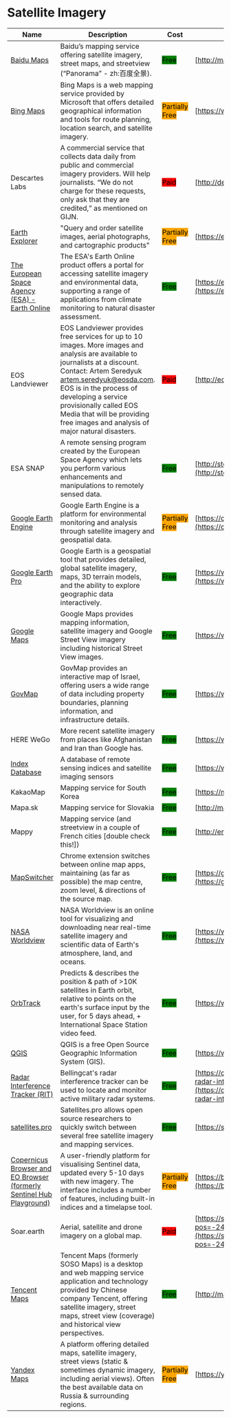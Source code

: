 # Satellite Imagery

| Name                                                                                                            | Description                                                                                                                                                                                                                                                                                                                                | Cost                                                         | URL                                                                                                                                                                                                                                                  |
| --------------------------------------------------------------------------------------------------------------- | ------------------------------------------------------------------------------------------------------------------------------------------------------------------------------------------------------------------------------------------------------------------------------------------------------------------------------------------ | ------------------------------------------------------------ | ---------------------------------------------------------------------------------------------------------------------------------------------------------------------------------------------------------------------------------------------------- |
| [Baidu Maps](../../../tools/baidu-maps/)                                                                        | Baidu’s mapping service offering satellite imagery, street maps, and streetview (“Panorama” - zh:百度全景).                                                                                                                                                                                                                                    | <mark style="background-color:green;">Free</mark>            | [http://map.baidu.com/](http://map.baidu.com/)                                                                                                                                                                                                       |
| [Bing Maps](../../../tools/bing-maps/)                                                                          | Bing Maps is a web mapping service provided by Microsoft that offers detailed geographical information and tools for route planning, location search, and satellite imagery.                                                                                                                                                               | <mark style="background-color:orange;">Partially Free</mark> | [https://www.bing.com/maps/](https://www.bing.com/maps/)                                                                                                                                                                                             |
| Descartes Labs                                                                                                  | A commercial service that collects data daily from public and commercial imagery providers. Will help journalists. “We do not charge for these requests, only ask that they are credited,” as mentioned on GIJN.                                                                                                                           | <mark style="background-color:red;">Paid</mark>              | [http://descarteslabs.com/](http://descarteslabs.com/)                                                                                                                                                                                               |
| [Earth Explorer](../../../tools/earth-explorer/)                                                                | "Query and order satellite images, aerial photographs, and cartographic products"                                                                                                                                                                                                                                                          | <mark style="background-color:orange;">Partially Free</mark> | [https://earthexplorer.usgs.gov/](https://earthexplorer.usgs.gov/)                                                                                                                                                                                   |
| [The European Space Agency (ESA) - Earth Online](../../../tools/earth-online/)                                  | The ESA's Earth Online product offers a portal for accessing satellite imagery and environmental data, supporting a range of applications from climate monitoring to natural disaster assessment.                                                                                                                                          | <mark style="background-color:green;">Free</mark>            | [https://earth.esa.int/eogateway/tools](https://earth.esa.int/eogateway/tools)                                                                                                                                                                       |
| EOS Landviewer                                                                                                  | EOS Landviewer provides free services for up to 10 images. More images and analysis are available to journalists at a discount. Contact: Artem Seredyuk artem.seredyuk@eosda.com. EOS is in the process of developing a service provisionally called EOS Media that will be providing free images and analysis of major natural disasters. | <mark style="background-color:red;">Paid</mark>              | [http://eos.com/landviewer](http://eos.com/landviewer)                                                                                                                                                                                               |
| ESA SNAP                                                                                                        | A remote sensing program created by the European Space Agency which lets you perform various enhancements and manipulations to remotely sensed data.                                                                                                                                                                                       | <mark style="background-color:green;">Free</mark>            | [http://step.esa.int/main/toolboxes/snap](http://step.esa.int/main/toolboxes/snap)                                                                                                                                                                   |
| [Google Earth Engine](../../../tools/google-earth-engine/)                                                      | Google Earth Engine is a platform for environmental monitoring and analysis through satellite imagery and geospatial data.                                                                                                                                                                                                                 | <mark style="background-color:orange;">Partially Free</mark> | [https://code.earthengine.google.com/](https://code.earthengine.google.com/)                                                                                                                                                                         |
| [Google Earth Pro](../../../tools/google-earth-pro/)                                                            | Google Earth is a geospatial tool that provides detailed, global satellite imagery, maps, 3D terrain models, and the ability to explore geographic data interactively.                                                                                                                                                                     | <mark style="background-color:green;">Free</mark>            | [https://www.google.com/earth/about/versions/](https://www.google.com/earth/about/versions/)                                                                                                                                                         |
| [Google Maps](../../../tools/google-maps/)                                                                      | Google Maps provides mapping information, satellite imagery and Google Street View imagery including historical Street View images.                                                                                                                                                                                                        | <mark style="background-color:green;">Free</mark>            | [https://www.google.com/maps](https://www.google.com/maps)                                                                                                                                                                                           |
| [GovMap](../../../tools/govmap/)                                                                                | GovMap provides an interactive map of Israel, offering users a wide range of data including property boundaries, planning information, and infrastructure details.                                                                                                                                                                         | <mark style="background-color:green;">Free</mark>            | [https://www.govmap.gov.il/](https://www.govmap.gov.il/)                                                                                                                                                                                             |
| HERE WeGo                                                                                                       | More recent satellite imagery from places like Afghanistan and Iran than Google has.                                                                                                                                                                                                                                                       | <mark style="background-color:green;">Free</mark>            | [https://wego.here.com/](https://wego.here.com/)                                                                                                                                                                                                     |
| [Index Database](../../../tools/index-database/)                                                                | A database of remote sensing indices and satellite imaging sensors                                                                                                                                                                                                                                                                         | <mark style="background-color:green;">Free</mark>            | [https://www.indexdatabase.de/](https://www.indexdatabase.de/)                                                                                                                                                                                       |
| KakaoMap                                                                                                        | Mapping service for South Korea                                                                                                                                                                                                                                                                                                            | <mark style="background-color:green;">Free</mark>            | [https://map.kakao.com](https://map.kakao.com)                                                                                                                                                                                                       |
| Mapa.sk                                                                                                         | Mapping service for Slovakia                                                                                                                                                                                                                                                                                                               | <mark style="background-color:green;">Free</mark>            | [http://mapa.sk/](http://mapa.sk/)                                                                                                                                                                                                                   |
| Mappy                                                                                                           | Mapping service (and streetview in a couple of French cities \[double check this!])                                                                                                                                                                                                                                                        | <mark style="background-color:green;">Free</mark>            | [http://en.mappy.com/](http://en.mappy.com/)                                                                                                                                                                                                         |
| [MapSwitcher](../../../tools/mapswitcher/)                                                                      | Chrome extension switches between online map apps, maintaining (as far as possible) the map centre, zoom level, & directions of the source map.                                                                                                                                                                                            | <mark style="background-color:green;">Free</mark>            | [https://github.com/david-r-edgar/MapSwitcher](https://github.com/david-r-edgar/MapSwitcher)                                                                                                                                                         |
| [NASA Worldview](../../../tools/nasa-worldview/)                                                                | NASA Worldview is an online tool for visualizing and downloading near real-time satellite imagery and scientific data of Earth's atmosphere, land, and oceans.                                                                                                                                                                             | <mark style="background-color:green;">Free</mark>            | [https://worldview.earthdata.nasa.gov/](https://worldview.earthdata.nasa.gov/)                                                                                                                                                                       |
| [OrbTrack](../../../tools/orbtrack/)                                                                            | Predicts & describes the position & path of >10K satellites in Earth orbit, relative to points on the earth's surface input by the user, for 5 days ahead, + International Space Station video feed.                                                                                                                                       | <mark style="background-color:green;">Free</mark>            | [https://www.orbtrack.org](https://www.orbtrack.org)                                                                                                                                                                                                 |
| [QGIS](../../../tools/qgis/)                                                                                    | QGIS is a free Open Source Geographic Information System (GIS).                                                                                                                                                                                                                                                                            | <mark style="background-color:green;">Free</mark>            | [https://www.qgis.org](https://www.qgis.org)                                                                                                                                                                                                         |
| [Radar Interference Tracker (RIT)](../../../tools/radar-interference-tracker/)                                  | Bellingcat's radar interference tracker can be used to locate and monitor active military radar systems.                                                                                                                                                                                                                                   | <mark style="background-color:green;">Free</mark>            | [https://ollielballinger.users.earthengine.app/view/bellingcat-radar-interference-tracker#lon=49.9507;lat=26.6056;zoom=4;](https://ollielballinger.users.earthengine.app/view/bellingcat-radar-interference-tracker#lon=49.9507;lat=26.6056;zoom=4;) |
| [satellites.pro](../../../tools/satellites.pro/)                                                                | Satellites.pro allows open source researchers to quickly switch between several free satellite imagery and mapping services.                                                                                                                                                                                                               | <mark style="background-color:green;">Free</mark>            | [https://satellites.pro/](https://satellites.pro/)                                                                                                                                                                                                   |
| [Copernicus Browser and EO Browser (formerly Sentinel Hub Playground)](../../../tools/sentinal-hub-playground/) | A user-friendly platform for visualising Sentinel data, updated every 5-10 days with new imagery. The interface includes a number of features, including built-in indices and a timelapse tool.                                                                                                                                            | <mark style="background-color:orange;">Partially Free</mark> | [https://browser.dataspace.copernicus.eu/](https://browser.dataspace.copernicus.eu/)                                                                                                                                                                 |
| Soar.earth                                                                                                      | Aerial, satellite and drone imagery on a global map.                                                                                                                                                                                                                                                                                       | <mark style="background-color:red;">Paid</mark>              | [https://soar.earth/?pos=-24.806025673047216%2C112.37019712776902%2C7](https://soar.earth/?pos=-24.806025673047216%2C112.37019712776902%2C7)                                                                                                         |
| [Tencent Maps](../../../tools/tencent-maps/)                                                                    | Tencent Maps (formerly SOSO Maps) is a desktop and web mapping service application and technology provided by Chinese company Tencent, offering satellite imagery, street maps, street view (coverage) and historical view perspectives.                                                                                                   | <mark style="background-color:green;">Free</mark>            | [http://map.qq.com/](http://map.qq.com/)                                                                                                                                                                                                             |
| [Yandex Maps](../../../tools/yandex-maps/)                                                                      | A platform offering detailed maps, satellite imagery, street views (static & sometimes dynamic imagery, including aerial views). Often the best available data on Russia & surrounding regions.                                                                                                                                            | <mark style="background-color:orange;">Partially Free</mark> | [https://yandex.com/maps/](https://yandex.com/maps/)                                                                                                                                                                                                 |
